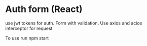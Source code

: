 # Auth form (React)
<p>use jwt tokens for auth. Form with validation. Use axios and acios interceptor for request</p>
<p>To use run npm start</p>

